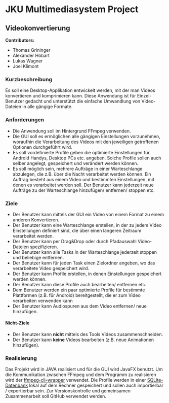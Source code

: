 # JKU Multimediasystem Project

## Videokonvertierung

**Contributors:** 
* Thomas Grininger
* Alexander Höbart
* Lukas Wagner
* Joel Klimont

### Kurzbeschreibung
Es soll eine Desktop-Applikation entwickelt werden, mit der man Videos konvertieren und komprimieren kann. Diese Anwendung
ist für Einzel-Benutzer gedacht und unterstützt die einfache Umwandlung von Video-Dateien in alle gängige Formate.

### Anforderungen
* Die Anwendung soll im Hintergrund FFmpeg verwenden.
* Die GUI soll es ermöglichen alle gängigen Einstellungen vorzunehmen, woraufhin die Verarbeitung des Videos mit
den jeweiligen getroffenen Optionen durchgeführt wird.
* Es soll vordefinierte Profile geben die optimierte Einstellungen für Android Handys, Desktop PCs etc. angeben.
Solche Profile sollen auch selber angelegt, gespeichert und verändert werden können.
* Es soll möglich sein, mehrere Aufträge in einer Warteschlange abzulegen, die z.B. über die Nacht verarbeitet werden
können. Ein Auftrag besteht aus einem Video und bestimmten Einstellungen, mit denen es verarbeitet werden soll. Der Benutzer kann jederzeit neue Aufträge zu der Warteschlange hinzufügen/ entfernen/ stoppen etc.

### Ziele
* Der Benutzer kann mittels der GUI ein Video von einem Format zu einem anderen Konvertieren.
* Der Benutzer kann eine Warteschlange erstellen, in der zu jedem Video Einstellungen definiert sind, die über einen
längeren Zeitraum verarbeitet werden.
* Der Benutzer kann per Drag&Drop oder durch Pfadauswahl Video-Dateien spezifizieren.
* Der Benutzer kann alle Tasks in der Warteschlange jederzeit stoppen und beliebige entfernen.
* Der Benutzer kann für jeden Task einen Zielordner angeben, wo das verarbeitete Video gespeichert wird.
* Der Benutzer kann Profile erstellen, in denen Einstellungen gespeichert werden können.
* Der Benutzer kann diese Profile auch bearbeiten/ entfernen etc.
* Dem Benutzer werden ein paar optimierte Profile für bestimmte Plattformen (z.B. für Android) bereitgestellt, die er
zum Video verarbeiten verwenden kann
* Der Benutzer kann Audiospuren aus dem Video entfernen/ neue hinzufügen.
#### Nicht-Ziele
* Der Benutzer kann **nicht** mittels des Tools Videos zusammenschneiden.
* Der Benutzer kann **keine** Videos bearbeiten (z.B. neue Animationen hinzufügen).
### Realisierung
Das Projekt wird in JAVA realisiert und für die GUI wird JavaFX benutzt. Um die Kommunikation zwischen FFmpeg
und dem Programm zu realisieren wird der [ffmpeg-cli-wrapper](https://github.com/bramp/ffmpeg-cli-wrapper) verwendet. Die Profile werden in einer [SQLite-Datenbank](https://www.sqlite.org/index.html) lokal auf dem Rechner gespeichert und sollen auch
importierbar / exportierbar sein. Zur Versionskontrolle und gemeinsamen Zusammenarbeit soll GitHub verwendet
werden.
